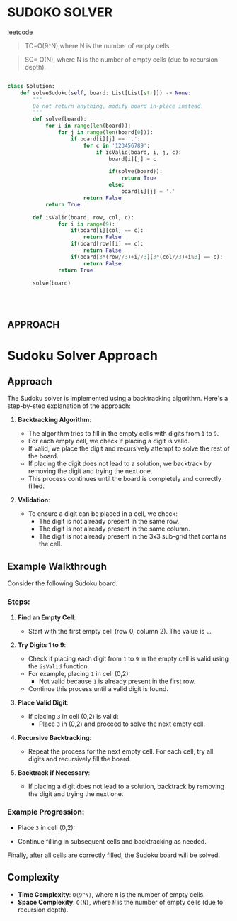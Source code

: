 

# SUDOKO SOLVER 


[leetcode]()


>TC=O(9^N),where N is the number of empty cells.

>SC=  O(N), where N is the number of empty cells (due to recursion depth).

```python

class Solution:
    def solveSudoku(self, board: List[List[str]]) -> None:
        """
        Do not return anything, modify board in-place instead.
        """
        def solve(board):
            for i in range(len(board)):
                for j in range(len(board[0])):
                    if board[i][j] == '.':
                        for c in '123456789':
                            if isValid(board, i, j, c):
                                board[i][j] = c

                                if(solve(board)):
                                    return True
                                else:
                                    board[i][j] = '.'
                        return False
            return True

        def isValid(board, row, col, c):
                for i in range(9):
                    if(board[i][col] == c):
                        return False
                    if(board[row][i] == c):
                        return False
                    if(board[3*(row//3)+i//3][3*(col//3)+i%3] == c):
                        return False
                return True

        solve(board)
            
            
        

```


## APPROACH

# Sudoku Solver Approach

## Approach

The Sudoku solver is implemented using a backtracking algorithm. Here's a step-by-step explanation of the approach:

1. **Backtracking Algorithm**:
    - The algorithm tries to fill in the empty cells with digits from `1` to `9`.
    - For each empty cell, we check if placing a digit is valid.
    - If valid, we place the digit and recursively attempt to solve the rest of the board.
    - If placing the digit does not lead to a solution, we backtrack by removing the digit and trying the next one.
    - This process continues until the board is completely and correctly filled.

2. **Validation**:
    - To ensure a digit can be placed in a cell, we check:
      - The digit is not already present in the same row.
      - The digit is not already present in the same column.
      - The digit is not already present in the 3x3 sub-grid that contains the cell.

## Example Walkthrough

Consider the following Sudoku board:





### Steps:

1. **Find an Empty Cell**:
   - Start with the first empty cell (row 0, column 2). The value is `.`.

2. **Try Digits 1 to 9**:
   - Check if placing each digit from `1` to `9` in the empty cell is valid using the `isValid` function.
   - For example, placing `1` in cell (0,2):
     - Not valid because `1` is already present in the first row.
   - Continue this process until a valid digit is found.

3. **Place Valid Digit**:
   - If placing `3` in cell (0,2) is valid:
     - Place `3` in (0,2) and proceed to solve the next empty cell.

4. **Recursive Backtracking**:
   - Repeat the process for the next empty cell. For each cell, try all digits and recursively fill the board.

5. **Backtrack if Necessary**:
   - If placing a digit does not lead to a solution, backtrack by removing the digit and trying the next one.

### Example Progression:

- Place `3` in cell (0,2):



- Continue filling in subsequent cells and backtracking as needed.

Finally, after all cells are correctly filled, the Sudoku board will be solved.

## Complexity

- **Time Complexity**: `O(9^N)`, where `N` is the number of empty cells.
- **Space Complexity**: `O(N)`, where `N` is the number of empty cells (due to recursion depth).





